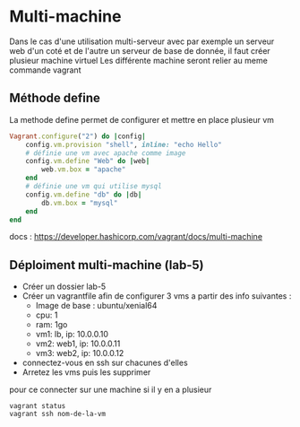 # Multi-machine

Dans le cas d'une utilisation multi-serveur avec par exemple un serveur web d'un coté et de l'autre un serveur de base de donnée, il faut créer plusieur machine virtuel
Les différente machine seront relier au meme commande vagrant

## Méthode define

La methode define permet de configurer et mettre en place plusieur vm

```ruby
Vagrant.configure("2") do |config|
    config.vm.provision "shell", inline: "echo Hello"
    # définie une vm avec apache comme image
    config.vm.define "Web" do |web|
        web.vm.box = "apache"
    end
    # définie une vm qui utilise mysql
    config.vm.define "db" do |db|
        db.vm.box = "mysql"
    end
end
```

docs : https://developer.hashicorp.com/vagrant/docs/multi-machine

## Déploiment multi-machine (lab-5)

- Créer un dossier lab-5
- Créer un vagrantfile afin de configurer 3 vms a partir des info suivantes :
  - Image de base : ubuntu/xenial64
  - cpu: 1
  - ram: 1go
  - vm1: lb, ip: 10.0.0.10
  - vm2: web1, ip: 10.0.0.11
  - vm3: web2, ip: 10.0.0.12
- connectez-vous en ssh sur chacunes d'elles
- Arretez les vms puis les supprimer

pour ce connecter sur une machine si il y en a plusieur

```shell
vagrant status
vagrant ssh nom-de-la-vm
```
